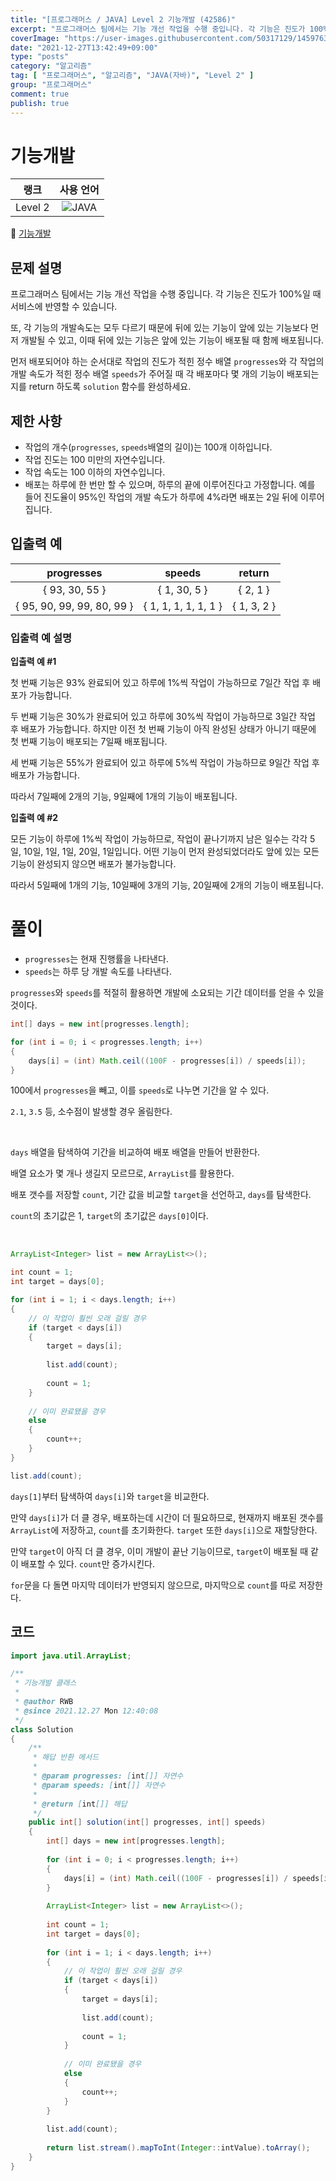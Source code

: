 ```yaml
---
title: "[프로그래머스 / JAVA] Level 2 기능개발 (42586)"
excerpt: "프로그래머스 팀에서는 기능 개선 작업을 수행 중입니다. 각 기능은 진도가 100%일 때 서비스에 반영할 수 있습니다. 또, 각 기능의 개발속도는 모두 다르기 때문에 뒤에 있는 기능이 앞에 있는 기능보다 먼저 개발될 수 있고, 이때 뒤에 있는 기능은 앞에 있는 기능이 배포될 때 함께 배포됩니다. 먼저 배포되어야 하는 순서대로 작업의 진도가 적힌 정수 배열 progresses와 각 작업의 개발 속도가 적힌 정수 배열 speeds가 주어질 때 각 배포마다 몇 개의 기능이 배포되는지를 return 하도록 solution 함수를 완성하세요."
coverImage: "https://user-images.githubusercontent.com/50317129/145976356-6b5d1430-31c0-4c34-829e-6be8f747ab19.png"
date: "2021-12-27T13:42:49+09:00"
type: "posts"
category: "알고리즘"
tag: [ "프로그래머스", "알고리즘", "JAVA(자바)", "Level 2" ]
group: "프로그래머스"
comment: true
publish: true
---
```


# 기능개발

|  랭크   |                                                      사용 언어                                                      |
| :-----: | :-----------------------------------------------------------------------------------------------------------------: |
| Level 2 | ![JAVA](https://shields.io/badge/java-JDK%2011-lightgray?logo=java&style=plastic&logoColor=white&labelColor=orange) |

🔗 [기능개발](https://programmers.co.kr/learn/courses/30/lessons/42586)





## 문제 설명

프로그래머스 팀에서는 기능 개선 작업을 수행 중입니다. 각 기능은 진도가 100%일 때 서비스에 반영할 수 있습니다.

또, 각 기능의 개발속도는 모두 다르기 때문에 뒤에 있는 기능이 앞에 있는 기능보다 먼저 개발될 수 있고, 이때 뒤에 있는 기능은 앞에 있는 기능이 배포될 때 함께 배포됩니다.

먼저 배포되어야 하는 순서대로 작업의 진도가 적힌 정수 배열 `progresses`와 각 작업의 개발 속도가 적힌 정수 배열 `speeds`가 주어질 때 각 배포마다 몇 개의 기능이 배포되는지를 return 하도록 `solution` 함수를 완성하세요.





## 제한 사항

* 작업의 개수(`progresses`, `speeds`배열의 길이)는 100개 이하입니다.
* 작업 진도는 100 미만의 자연수입니다.
* 작업 속도는 100 이하의 자연수입니다.
* 배포는 하루에 한 번만 할 수 있으며, 하루의 끝에 이루어진다고 가정합니다. 예를 들어 진도율이 95%인 작업의 개발 속도가 하루에 4%라면 배포는 2일 뒤에 이루어집니다.





## 입출력 예

|         progresses         |        speeds        |   return    |
| :------------------------: | :------------------: | :---------: |
|       { 93, 30, 55 }       |     { 1, 30, 5 }     |  { 2, 1 }   |
| { 95, 90, 99, 99, 80, 99 } | { 1, 1, 1, 1, 1, 1 } | { 1, 3, 2 } |



### 입출력 예 설명

**입출력 예 #1**

첫 번째 기능은 93% 완료되어 있고 하루에 1%씩 작업이 가능하므로 7일간 작업 후 배포가 가능합니다.

두 번째 기능은 30%가 완료되어 있고 하루에 30%씩 작업이 가능하므로 3일간 작업 후 배포가 가능합니다. 하지만 이전 첫 번째 기능이 아직 완성된 상태가 아니기 때문에 첫 번째 기능이 배포되는 7일째 배포됩니다.

세 번째 기능은 55%가 완료되어 있고 하루에 5%씩 작업이 가능하므로 9일간 작업 후 배포가 가능합니다.

따라서 7일째에 2개의 기능, 9일째에 1개의 기능이 배포됩니다.

**입출력 예 #2**

모든 기능이 하루에 1%씩 작업이 가능하므로, 작업이 끝나기까지 남은 일수는 각각 5일, 10일, 1일, 1일, 20일, 1일입니다. 어떤 기능이 먼저 완성되었더라도 앞에 있는 모든 기능이 완성되지 않으면 배포가 불가능합니다.

따라서 5일째에 1개의 기능, 10일째에 3개의 기능, 20일째에 2개의 기능이 배포됩니다.










# 풀이

* `progresses`는 현재 진행률을 나타낸다.
* `speeds`는 하루 당 개발 속도를 나타낸다.

`progresses`와 `speeds`를 적절히 활용하면 개발에 소요되는 기간 데이터를 얻을 수 있을 것이다.

``` java
int[] days = new int[progresses.length];

for (int i = 0; i < progresses.length; i++)
{
	days[i] = (int) Math.ceil((100F - progresses[i]) / speeds[i]);
}
```

100에서 `progresses`을 빼고, 이를 `speeds`로 나누면 기간을 알 수 있다.

`2.1`, `3.5` 등, 소수점이 발생할 경우 올림한다.

<br />

`days` 배열을 탐색하여 기간을 비교하여 배포 배열을 만들어 반환한다.

배열 요소가 몇 개나 생길지 모르므로, `ArrayList`를 활용한다.

배포 갯수를 저장할 `count`, 기간 값을 비교할 `target`을 선언하고, `days`를 탐색한다.

`count`의 초기값은 1, `target`의 초기값은  `days[0]`이다.

<br />

``` java
ArrayList<Integer> list = new ArrayList<>();

int count = 1;
int target = days[0];

for (int i = 1; i < days.length; i++)
{
	// 이 작업이 훨씬 오래 걸릴 경우
	if (target < days[i])
	{
		target = days[i];
		
		list.add(count);
		
		count = 1;
	}
	
	// 이미 완료됐을 경우
	else
	{
		count++;
	}
}

list.add(count);
```

`days[1]`부터 탐색하여 `days[i]`와 `target`을 비교한다.

만약 `days[i]`가 더 클 경우, 배포하는데 시간이 더 필요하므로, 현재까지 배포된 갯수를 `ArrayList`에 저장하고, `count`를 초기화한다. `target` 또한 `days[i]`으로 재할당한다.

만약 `target`이 아직 더 클 경우, 이미 개발이 끝난 기능이므로, `target`이 배포될 때 같이 배포할 수 있다. `count`만 증가시킨다.

`for`문을 다 돌면 마지막 데이터가 반영되지 않으므로, 마지막으로 `count`를 따로 저장한다.





## 코드

``` java
import java.util.ArrayList;

/**
 * 기능개발 클래스
 *
 * @author RWB
 * @since 2021.12.27 Mon 12:40:08
 */
class Solution
{
	/**
	 * 해답 반환 메서드
	 *
	 * @param progresses: [int[]] 자연수
	 * @param speeds: [int[]] 자연수
	 *
	 * @return [int[]] 해답
	 */
	public int[] solution(int[] progresses, int[] speeds)
	{
		int[] days = new int[progresses.length];
		
		for (int i = 0; i < progresses.length; i++)
		{
			days[i] = (int) Math.ceil((100F - progresses[i]) / speeds[i]);
		}
		
		ArrayList<Integer> list = new ArrayList<>();
		
		int count = 1;
		int target = days[0];
		
		for (int i = 1; i < days.length; i++)
		{
			// 이 작업이 훨씬 오래 걸릴 경우
			if (target < days[i])
			{
				target = days[i];
				
				list.add(count);
				
				count = 1;
			}
			
			// 이미 완료됐을 경우
			else
			{
				count++;
			}
		}
		
		list.add(count);
		
		return list.stream().mapToInt(Integer::intValue).toArray();
	}
}
```